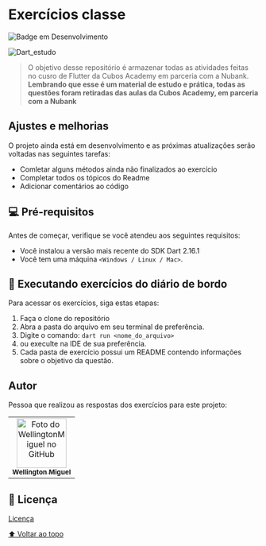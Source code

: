 # Exercícios classe

![Badge em Desenvolvimento](http://img.shields.io/static/v1?label=STATUS&message=COMPLETE&color=GREEN&style=for-the-badge)

![Dart_estudo](https://img.shields.io/badge/Dart-0175C2?style=for-the-badge&logo=dart&logoColor=white)

> O objetivo desse repositório é armazenar todas as atividades feitas no cusro de Flutter da Cubos Academy em parceria com a Nubank. **Lembrando que esse é um material de estudo e prática, todas as questões foram retiradas das aulas da Cubos Academy, em parceria com a Nubank**

## Ajustes e melhorias

O projeto ainda está em desenvolvimento e as próximas atualizações serão voltadas nas seguintes tarefas:

- Comletar alguns métodos ainda não finalizados ao exercício 
- Completar todos os tópicos do Readme
- Adicionar comentários ao código

## 💻 Pré-requisitos

Antes de começar, verifique se você atendeu aos seguintes requisitos:

- Você instalou a versão mais recente do SDK Dart 2.16.1
- Você tem uma máquina `<Windows / Linux / Mac>`.

## 🚀 Executando exercícios do diário de bordo

Para acessar os exercícios, siga estas etapas:

1. Faça o clone do repositório
2. Abra a pasta do arquivo em seu terminal de preferência.
3. Digite o comando:
`dart run <nome_do_arquivo>`
4. ou execulte na IDE de sua preferência.
5. Cada pasta de exercício possui um README contendo informações sobre o objetivo da questão.

## Autor

Pessoa que realizou as respostas dos exercícios para este projeto:

<table>
  <tr>
    <td align="center">
      <a href="#">
        <img src="https://i.ibb.co/BfDNfjx/foto-wellington.png" width="100px;" alt="Foto do WellingtonMiguel no GitHub"/><br>
        <sub>
          <b>Wellington Miguel</b>
        </sub>
      </a>
    </td>
  </tr>
    </table>

## 📝 Licença

[Licença](https://github.com/Wellington-Miguel/Flutter/blob/c0328f44930b32215dc27b7fcc92f9c95eb60a6e/LICENSE.md)

[⬆ Voltar ao topo](#exercícios-classe)
